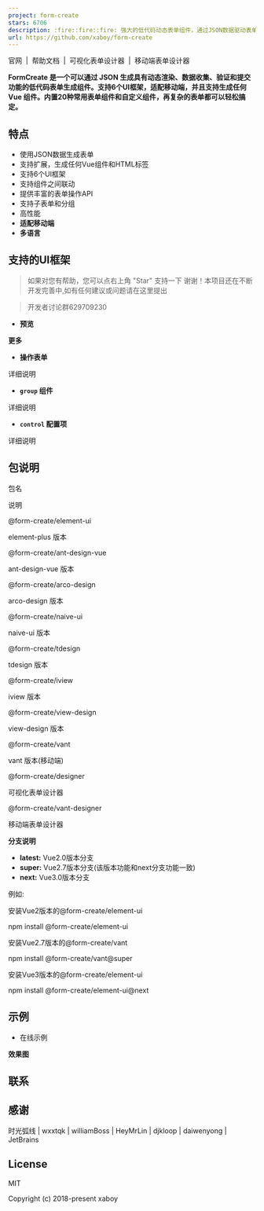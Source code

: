 ```yaml
---
project: form-create
stars: 6706
description: :fire::fire::fire: 强大的低代码动态表单组件，通过JSON数据驱动表单渲染，适配移动端，支持可视化设计。提高开发者对表单的开发效率。目前在政务系统、OA系统、ERP系统、电商系统、流程管理等系统中已稳定应用。
url: https://github.com/xaboy/form-create
---
```


官网  |  帮助文档  |  可视化表单设计器  |  移动端表单设计器

**FormCreate 是一个可以通过 JSON 生成具有动态渲染、数据收集、验证和提交功能的低代码表单生成组件。支持6个UI框架，适配移动端，并且支持生成任何 Vue 组件。内置20种常用表单组件和自定义组件，再复杂的表单都可以轻松搞定。**

特点
--

-   使用JSON数据生成表单
-   支持扩展，生成任何Vue组件和HTML标签
-   支持6个UI框架
-   支持组件之间联动
-   提供丰富的表单操作API
-   支持子表单和分组
-   高性能
-   **适配移动端**
-   **多语言**

支持的UI框架
-------

> 如果对您有帮助，您可以点右上角 "Star" 支持一下 谢谢！本项目还在不断开发完善中,如有任何建议或问题请在这里提出

> 开发者讨论群629709230

-   **预览**

**更多**

-   **操作表单**

详细说明

-   **`group` 组件**

详细说明

-   **`control` 配置项**

详细说明

包说明
---

包名

说明

@form-create/element-ui

element-plus 版本

@form-create/ant-design-vue

ant-design-vue 版本

@form-create/arco-design

arco-design 版本

@form-create/naive-ui

naive-ui 版本

@form-create/tdesign

tdesign 版本

@form-create/iview

iview 版本

@form-create/view-design

view-design 版本

@form-create/vant

vant 版本(移动端)

@form-create/designer

可视化表单设计器

@form-create/vant-designer

移动端表单设计器

**分支说明**

-   **latest:** Vue2.0版本分支
-   **super:** Vue2.7版本分支(该版本功能和next分支功能一致)
-   **next:** Vue3.0版本分支

例如:

安装Vue2版本的@form-create/element-ui

npm install @form-create/element-ui

安装Vue2.7版本的@form-create/vant

npm install @form-create/vant@super

安装Vue3版本的@form-create/element-ui

npm install @form-create/element-ui@next

示例
--

-   在线示例

**效果图**

联系
--

感谢
--

时光弧线 | wxxtqk | williamBoss | HeyMrLin | djkloop | daiwenyong | JetBrains

License
-------

MIT

Copyright (c) 2018-present xaboy
